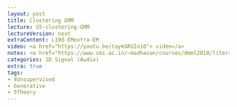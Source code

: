 ```yaml
---
layout: post
title: Clustering GMM
lecture: S5-clustering-GMM
lectureVersion: next
extraContent: L19d-EMextra-EM
video: <a href="https://youtu.be/taykGRSIoi0"> video</a> 
notes: <a href="https://www.cmi.ac.in/~madhavan/courses/dmml2018/literature/EM_algorithm_2coin_example.pdf"> EM primer </a>  
categories: 1D Signal (Audio)
extra: true
tags:
- 4Unsupervised
- Generative
- 5Theory
---
```


